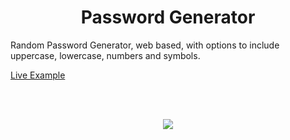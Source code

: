 <h1 align="center">Password Generator</h1>

Random Password Generator, web based, with options to include uppercase, lowercase, numbers and symbols.

[Live Example](https://itsksquare.github.io/Password_Generator/)

<br>
<br>

<p align="center">
    <img src="./assets/img/sample.png">
<p/>
